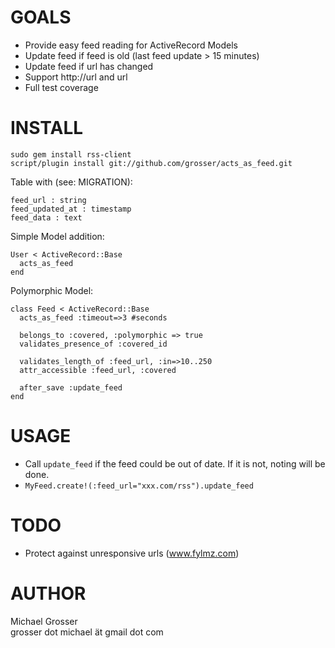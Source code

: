 GOALS
=====
 - Provide easy feed reading for ActiveRecord Models
 - Update feed if feed is old (last feed update > 15 minutes)
 - Update feed if url has changed 
 - Support http://url and url
 - Full test coverage


INSTALL
=======

    sudo gem install rss-client
    script/plugin install git://github.com/grosser/acts_as_feed.git

Table with (see: MIGRATION):

    feed_url : string
    feed_updated_at : timestamp
    feed_data : text

Simple Model addition:

    User < ActiveRecord::Base
      acts_as_feed
    end
    
Polymorphic Model:

    class Feed < ActiveRecord::Base
      acts_as_feed :timeout=>3 #seconds
      
      belongs_to :covered, :polymorphic => true
      validates_presence_of :covered_id
      
      validates_length_of :feed_url, :in=>10..250
      attr_accessible :feed_url, :covered
      
      after_save :update_feed
    end

 
USAGE
=====
 - Call `update_feed` if the feed could be out of date. If it is not, noting will be done.
 - `MyFeed.create!(:feed_url="xxx.com/rss").update_feed`
 

TODO
====
 - Protect against unresponsive urls (www.fylmz.com) 

 
AUTHOR
======
  Michael Grosser  
  grosser dot michael ät gmail dot com  